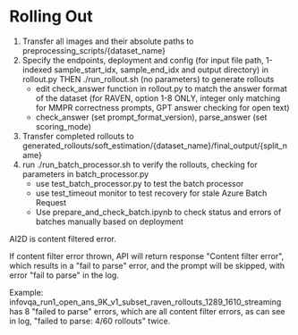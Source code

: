 # Rolling Out

1. Transfer all images and their absolute paths to preprocessing_scripts/{dataset_name}
2. Specify the endpoints, deployment and config (for input file path, 1-indexed sample_start_idx, sample_end_idx and output directory) in rollout.py THEN ./run_rollout.sh (no parameters) to generate rollouts
    - edit check_answer function in rollout.py to match the answer format of the dataset (for RAVEN, option 1-8 ONLY, integer only matching for MMPR correctness prompts, GPT answer checking for open text)
    - check_answer (set prompt_format_version), parse_answer (set scoring_mode)
3. Transfer completed rollouts to generated_rollouts/soft_estimation/{dataset_name}/final_output/{split_name}
4. run ./run_batch_processor.sh to verify the rollouts, checking for parameters in batch_processor.py
    - use test_batch_processor.py to test the batch processor
    - use test_timeout monitor to test recovery for stale Azure Batch Request
    - Use prepare_and_check_batch.ipynb to check status and errors of batches manually based on deployment

AI2D is content filtered error.

If content filter error thrown, API will return response "Content filter error", which results in a "fail to parse" error, and the prompt will be skipped, with error "fail to parse" in the log.

Example: infovqa_run1_open_ans_9K_v1_subset_raven_rollouts_1289_1610_streaming has 8 "failed to parse" errors, which are all content filter errors, as can see in log, "failed to parse: 4/60 rollouts" twice. 